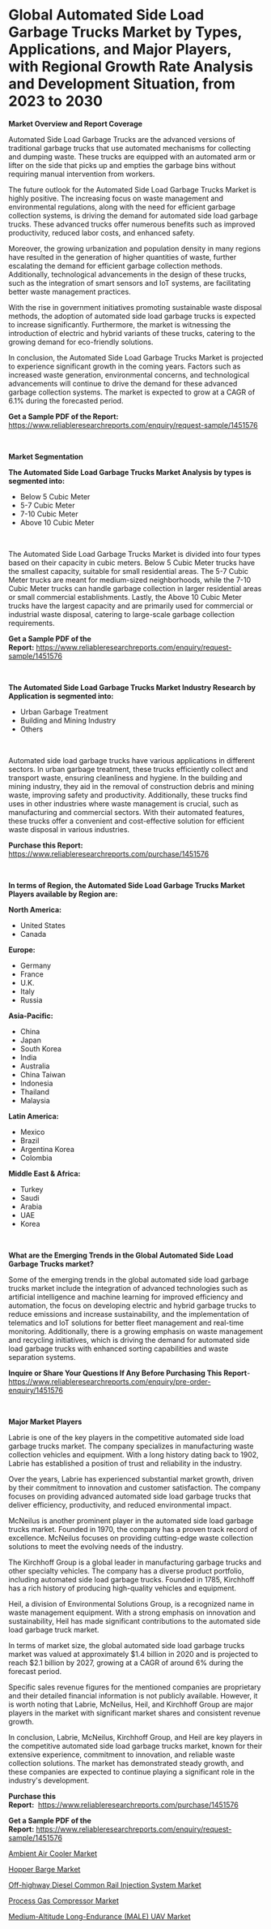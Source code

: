 <p><h1>Global Automated Side Load Garbage Trucks Market by Types, Applications, and Major Players, with Regional Growth Rate Analysis and Development Situation, from 2023 to 2030</h1></p><p><strong>Market Overview and Report Coverage</strong></p>
<p><p>Automated Side Load Garbage Trucks are the advanced versions of traditional garbage trucks that use automated mechanisms for collecting and dumping waste. These trucks are equipped with an automated arm or lifter on the side that picks up and empties the garbage bins without requiring manual intervention from workers.</p><p>The future outlook for the Automated Side Load Garbage Trucks Market is highly positive. The increasing focus on waste management and environmental regulations, along with the need for efficient garbage collection systems, is driving the demand for automated side load garbage trucks. These advanced trucks offer numerous benefits such as improved productivity, reduced labor costs, and enhanced safety.</p><p>Moreover, the growing urbanization and population density in many regions have resulted in the generation of higher quantities of waste, further escalating the demand for efficient garbage collection methods. Additionally, technological advancements in the design of these trucks, such as the integration of smart sensors and IoT systems, are facilitating better waste management practices.</p><p>With the rise in government initiatives promoting sustainable waste disposal methods, the adoption of automated side load garbage trucks is expected to increase significantly. Furthermore, the market is witnessing the introduction of electric and hybrid variants of these trucks, catering to the growing demand for eco-friendly solutions.</p><p>In conclusion, the Automated Side Load Garbage Trucks Market is projected to experience significant growth in the coming years. Factors such as increased waste generation, environmental concerns, and technological advancements will continue to drive the demand for these advanced garbage collection systems. The market is expected to grow at a CAGR of 6.1% during the forecasted period.</p></p>
<p><strong>Get a Sample PDF of the Report:</strong> <a href="https://www.reliableresearchreports.com/enquiry/request-sample/1451576">https://www.reliableresearchreports.com/enquiry/request-sample/1451576</a></p>
<p>&nbsp;</p>
<p><strong>Market Segmentation</strong></p>
<p><strong>The Automated Side Load Garbage Trucks Market Analysis by types is segmented into:</strong></p>
<p><ul><li>Below 5 Cubic Meter</li><li>5-7 Cubic Meter</li><li>7-10 Cubic Meter</li><li>Above 10 Cubic Meter</li></ul></p>
<p>&nbsp;</p>
<p><p>The Automated Side Load Garbage Trucks Market is divided into four types based on their capacity in cubic meters. Below 5 Cubic Meter trucks have the smallest capacity, suitable for small residential areas. The 5-7 Cubic Meter trucks are meant for medium-sized neighborhoods, while the 7-10 Cubic Meter trucks can handle garbage collection in larger residential areas or small commercial establishments. Lastly, the Above 10 Cubic Meter trucks have the largest capacity and are primarily used for commercial or industrial waste disposal, catering to large-scale garbage collection requirements.</p></p>
<p><strong>Get a Sample PDF of the Report:</strong>&nbsp;<a href="https://www.reliableresearchreports.com/enquiry/request-sample/1451576">https://www.reliableresearchreports.com/enquiry/request-sample/1451576</a></p>
<p>&nbsp;</p>
<p><strong>The Automated Side Load Garbage Trucks Market Industry Research by Application is segmented into:</strong></p>
<p><ul><li>Urban Garbage Treatment</li><li>Building and Mining Industry</li><li>Others</li></ul></p>
<p>&nbsp;</p>
<p><p>Automated side load garbage trucks have various applications in different sectors. In urban garbage treatment, these trucks efficiently collect and transport waste, ensuring cleanliness and hygiene. In the building and mining industry, they aid in the removal of construction debris and mining waste, improving safety and productivity. Additionally, these trucks find uses in other industries where waste management is crucial, such as manufacturing and commercial sectors. With their automated features, these trucks offer a convenient and cost-effective solution for efficient waste disposal in various industries.</p></p>
<p><strong>Purchase this Report:</strong>&nbsp; <a href="https://www.reliableresearchreports.com/purchase/1451576">https://www.reliableresearchreports.com/purchase/1451576</a></p>
<p>&nbsp;</p>
<p><strong>In terms of Region, the Automated Side Load Garbage Trucks Market Players available by Region are:</strong></p>
<p>
    <p> <strong> North America: </strong>
        <ul>
            <li>United States</li>
            <li>Canada</li>
        </ul>
        </p> 
    <p> <strong> Europe: </strong>
        <ul>
            <li>Germany</li>
            <li>France</li>
            <li>U.K.</li>
            <li>Italy</li>
            <li>Russia</li>
        </ul>
        </p> 
    <p> <strong> Asia-Pacific: </strong>
        <ul>
            <li>China</li>
            <li>Japan</li>
            <li>South Korea</li>
            <li>India</li>
            <li>Australia</li>
            <li>China Taiwan</li>
            <li>Indonesia</li>
            <li>Thailand</li>
            <li>Malaysia</li>
        </ul>
        </p> 
    <p> <strong> Latin America: </strong>
        <ul>
            <li>Mexico</li>
            <li>Brazil</li>
            <li>Argentina Korea</li>
            <li>Colombia</li>
        </ul>
        </p> 
    <p> <strong> Middle East & Africa: </strong>
        <ul>
            <li>Turkey</li>
            <li>Saudi</li>
            <li>Arabia</li>
            <li>UAE</li>
            <li>Korea</li>
        </ul>
    </p>
    </p>
<p>&nbsp;</p>
<p><strong>What are the Emerging Trends in the Global Automated Side Load Garbage Trucks market?</strong></p>
<p><p>Some of the emerging trends in the global automated side load garbage trucks market include the integration of advanced technologies such as artificial intelligence and machine learning for improved efficiency and automation, the focus on developing electric and hybrid garbage trucks to reduce emissions and increase sustainability, and the implementation of telematics and IoT solutions for better fleet management and real-time monitoring. Additionally, there is a growing emphasis on waste management and recycling initiatives, which is driving the demand for automated side load garbage trucks with enhanced sorting capabilities and waste separation systems.</p></p>
<p><strong>Inquire or Share Your Questions If Any Before Purchasing This Report</strong>- <a href="https://www.reliableresearchreports.com/enquiry/pre-order-enquiry/1451576">https://www.reliableresearchreports.com/enquiry/pre-order-enquiry/1451576</a></p>
<p>&nbsp;</p>
<p><strong>Major Market Players</strong></p>
<p><p>Labrie is one of the key players in the competitive automated side load garbage trucks market. The company specializes in manufacturing waste collection vehicles and equipment. With a long history dating back to 1902, Labrie has established a position of trust and reliability in the industry.</p><p>Over the years, Labrie has experienced substantial market growth, driven by their commitment to innovation and customer satisfaction. The company focuses on providing advanced automated side load garbage trucks that deliver efficiency, productivity, and reduced environmental impact.</p><p>McNeilus is another prominent player in the automated side load garbage trucks market. Founded in 1970, the company has a proven track record of excellence. McNeilus focuses on providing cutting-edge waste collection solutions to meet the evolving needs of the industry.</p><p>The Kirchhoff Group is a global leader in manufacturing garbage trucks and other specialty vehicles. The company has a diverse product portfolio, including automated side load garbage trucks. Founded in 1785, Kirchhoff has a rich history of producing high-quality vehicles and equipment.</p><p>Heil, a division of Environmental Solutions Group, is a recognized name in waste management equipment. With a strong emphasis on innovation and sustainability, Heil has made significant contributions to the automated side load garbage truck market.</p><p>In terms of market size, the global automated side load garbage trucks market was valued at approximately $1.4 billion in 2020 and is projected to reach $2.1 billion by 2027, growing at a CAGR of around 6% during the forecast period.</p><p>Specific sales revenue figures for the mentioned companies are proprietary and their detailed financial information is not publicly available. However, it is worth noting that Labrie, McNeilus, Heil, and Kirchhoff Group are major players in the market with significant market shares and consistent revenue growth.</p><p>In conclusion, Labrie, McNeilus, Kirchhoff Group, and Heil are key players in the competitive automated side load garbage trucks market, known for their extensive experience, commitment to innovation, and reliable waste collection solutions. The market has demonstrated steady growth, and these companies are expected to continue playing a significant role in the industry's development.</p></p>
<p><strong>Purchase this Report:</strong>&nbsp;&nbsp;<a href="https://www.reliableresearchreports.com/purchase/1451576">https://www.reliableresearchreports.com/purchase/1451576</a></p>
<p></p>
<p><strong>Get a Sample PDF of the Report:</strong>&nbsp;<a href="https://www.reliableresearchreports.com/enquiry/request-sample/1451576">https://www.reliableresearchreports.com/enquiry/request-sample/1451576</a></p>
<p><p><a href="https://www.linkedin.com/pulse/ambient-air-cooler-market-challenges-opportunities-growth-drivers-frpge/">Ambient Air Cooler Market</a></p><p><a href="https://www.linkedin.com/pulse/hopper-barge-market-challenges-opportunities-growth-drivers-wrsle/">Hopper Barge Market</a></p><p><a href="https://github.com/BryceTownsendr/Market-Research-Report-List-2/blob/main/off-highway-diesel-common-rail-injection-system-market.md">Off-highway Diesel Common Rail Injection System Market</a></p><p><a href="https://medium.com/@avarobertson1969/process-gas-compressor-market-share-evolution-and-market-growth-trends-2023-2030-c822e3f60b90">Process Gas Compressor Market</a></p><p><a href="https://github.com/ChiragRp1/Market-Research-Report-List-1/blob/main/medium-altitude-long-endurance-male-uav-market.md">Medium-Altitude Long-Endurance (MALE) UAV Market</a></p></p>